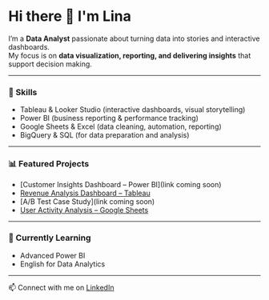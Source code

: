 # Hi there 👋 I'm Lina  

I’m a **Data Analyst** passionate about turning data into stories and interactive dashboards.  
My focus is on **data visualization, reporting, and delivering insights** that support decision making.  

---

### 🔧 Skills
- Tableau & Looker Studio (interactive dashboards, visual storytelling)  
- Power BI (business reporting & performance tracking)  
- Google Sheets & Excel (data cleaning, automation, reporting)  
- BigQuery & SQL (for data preparation and analysis)  

---

### 📊 Featured Projects
- [Customer Insights Dashboard – Power BI](link coming soon)  
- [Revenue Analysis Dashboard – Tableau](https://public.tableau.com/views/240912Herasymenko_17261687538730/RevenueAnalysisDashboard?:language=en-US&:sid=&:redirect=auth&:display_count=n&:origin=viz_share_link)  
- [A/B Test Case Study](link coming soon)  
- [User Activity Analysis – Google Sheets](https://docs.google.com/spreadsheets/d/1-whK7RKQbORPN-ecAuHBOVLl3IxWCE1uRU1OwrJ7OJw/edit?usp=sharing)  

---

### 🌱 Currently Learning
- Advanced Power BI  
- English for Data Analytics  

---

📫 Connect with me on [LinkedIn](https://www.linkedin.com/in/lina-herasymenko)

